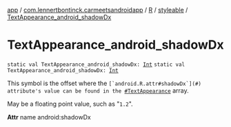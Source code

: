 [app](../../../index.md) / [com.lennertbontinck.carmeetsandroidapp](../../index.md) / [R](../index.md) / [styleable](index.md) / [TextAppearance_android_shadowDx](./-text-appearance_android_shadow-dx.md)

# TextAppearance_android_shadowDx

`static val TextAppearance_android_shadowDx: `[`Int`](https://kotlinlang.org/api/latest/jvm/stdlib/kotlin/-int/index.html)
`static val TextAppearance_android_shadowDx: `[`Int`](https://kotlinlang.org/api/latest/jvm/stdlib/kotlin/-int/index.html)

This symbol is the offset where the ``[`android.R.attr#shadowDx`](#) attribute's value can be found in the ``[`#TextAppearance`](-text-appearance.md) array.

May be a floating point value, such as "`1.2`".

**Attr**
name android:shadowDx

